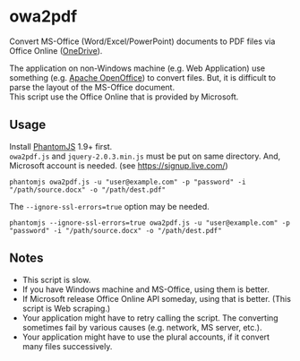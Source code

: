 # owa2pdf

Convert MS-Office (Word/Excel/PowerPoint) documents to PDF files via Office Online ([OneDrive](https://onedrive.live.com/)).

The application on non-Windows machine (e.g. Web Application) use something (e.g. [Apache OpenOffice](http://www.openoffice.org/)) to convert files. But, it is difficult to parse the layout of the MS-Office document.  
This script use the Office Online that is provided by Microsoft.

## Usage

Install [PhantomJS](http://phantomjs.org/) 1.9+ first.  
`owa2pdf.js` and `jquery-2.0.3.min.js` must be put on same directory. And, Microsoft account is needed. (see https://signup.live.com/)

```
phantomjs owa2pdf.js -u "user@example.com" -p "password" -i "/path/source.docx" -o "/path/dest.pdf"
```

The `--ignore-ssl-errors=true` option may be needed.

```
phantomjs --ignore-ssl-errors=true owa2pdf.js -u "user@example.com" -p "password" -i "/path/source.docx" -o "/path/dest.pdf"
```

## Notes

+ This script is slow.
+ If you have Windows machine and MS-Office, using them is better.
+ If Microsoft release Office Online API someday, using that is better. (This script is Web scraping.)
+ Your application might have to retry calling the script. The converting sometimes fail by various causes (e.g. network, MS server, etc.).
+ Your application might have to use the plural accounts, if it convert many files successively.

